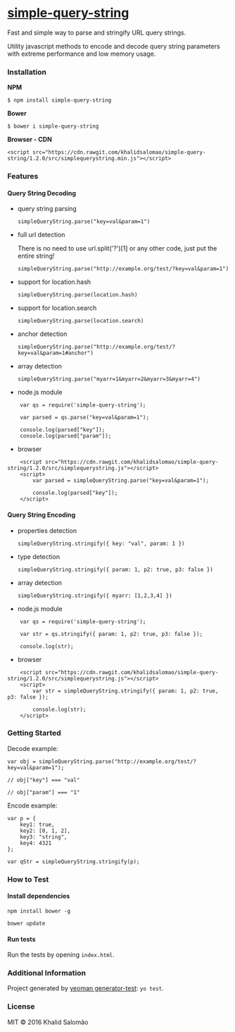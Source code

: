 # [simple-query-string](https://github.com/khalidsalomao/simple-query-string)

Fast and simple way to parse and stringify URL query strings.

Utility javascript methods to encode and decode query string parameters with extreme performance and low memory usage.


### Installation

**NPM**

```
$ npm install simple-query-string
```


**Bower**

```
$ bower i simple-query-string
```


**Browser - CDN**
```
<script src="https://cdn.rawgit.com/khalidsalomao/simple-query-string/1.2.0/src/simplequerystring.min.js"></script>
```


### Features

#### Query String Decoding

* query string parsing

    `simpleQueryString.parse("key=val&param=1")`


* full url detection

    There is no need to use url.split('?')[1] or any other code, just put the entire string!

    `simpleQueryString.parse("http://example.org/test/?key=val&param=1")`



* support for location.hash 
    
    `simpleQueryString.parse(location.hash)`


* support for location.search
    
    `simpleQueryString.parse(location.search)`


* anchor detection
    
    `simpleQueryString.parse("http://example.org/test/?key=val&param=1#anchor")`


* array detection
    
    `simpleQueryString.parse("myarr=1&myarr=2&myarr=3&myarr=4")`


* node.js module

```
    var qs = require('simple-query-string');

    var parsed = qs.parse("key=val&param=1");
    
    console.log(parsed["key"]);
    console.log(parsed["param"]);

```


* browser

```
    <script src="https://cdn.rawgit.com/khalidsalomao/simple-query-string/1.2.0/src/simplequerystring.js"></script>
    <script>
        var parsed = simpleQueryString.parse("key=val&param=1");
            
        console.log(parsed["key"]);
    </script>
```

#### Query String Encoding

* properties detection

    `simpleQueryString.stringify({ key: "val", param: 1 })`


* type detection

    `simpleQueryString.stringify({ param: 1, p2: true, p3: false })`


* array detection

    `simpleQueryString.stringify({ myarr: [1,2,3,4] })`



* node.js module

```
    var qs = require('simple-query-string');

    var str = qs.stringify({ param: 1, p2: true, p3: false });
    
    console.log(str);

```


* browser

```
    <script src="https://cdn.rawgit.com/khalidsalomao/simple-query-string/1.2.0/src/simplequerystring.js"></script>
    <script>
        var str = simpleQueryString.stringify({ param: 1, p2: true, p3: false });
            
        console.log(str);
    </script>
```


### Getting Started

Decode example:
```
var obj = simpleQueryString.parse("http://example.org/test/?key=val&param=1");

// obj["key"] === "val"

// obj["param"] === "1"

```


Encode example:
```
var p = {
    key1: true,
    key2: [0, 1, 2],
    key3: "string",
    key4: 4321
};

var qStr = simpleQueryString.stringify(p);

```


### How to Test


#### Install dependencies

`npm install bower -g`

`bower update`


#### Run tests

Run the tests by opening `index.html`.


### Additional Information

Project generated by [yeoman generator-test](https://github.com/phillipalexander/generator-test): 
`yo test`.


### License

MIT © 2016 Khalid Salomão
